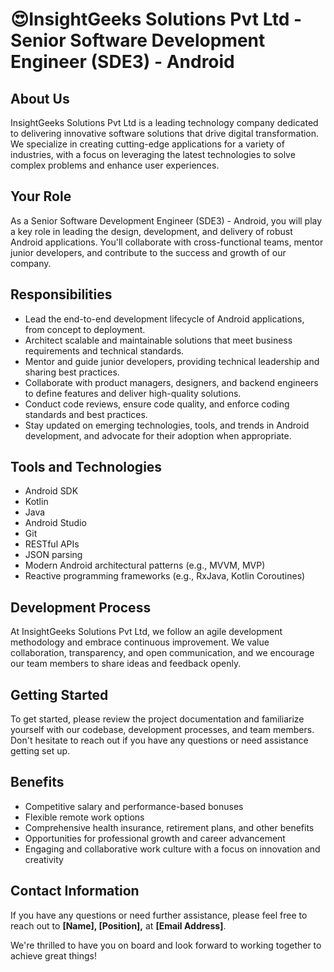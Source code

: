# 😍InsightGeeks Solutions Pvt Ltd - Senior Software Development Engineer (SDE3) - Android

## About Us
InsightGeeks Solutions Pvt Ltd is a leading technology company dedicated to delivering innovative software solutions that drive digital transformation. We specialize in creating cutting-edge applications for a variety of industries, with a focus on leveraging the latest technologies to solve complex problems and enhance user experiences.

## Your Role
As a Senior Software Development Engineer (SDE3) - Android, you will play a key role in leading the design, development, and delivery of robust Android applications. You'll collaborate with cross-functional teams, mentor junior developers, and contribute to the success and growth of our company.

## Responsibilities
- Lead the end-to-end development lifecycle of Android applications, from concept to deployment.
- Architect scalable and maintainable solutions that meet business requirements and technical standards.
- Mentor and guide junior developers, providing technical leadership and sharing best practices.
- Collaborate with product managers, designers, and backend engineers to define features and deliver high-quality solutions.
- Conduct code reviews, ensure code quality, and enforce coding standards and best practices.
- Stay updated on emerging technologies, tools, and trends in Android development, and advocate for their adoption when appropriate.

## Tools and Technologies
- Android SDK
- Kotlin
- Java
- Android Studio
- Git
- RESTful APIs
- JSON parsing
- Modern Android architectural patterns (e.g., MVVM, MVP)
- Reactive programming frameworks (e.g., RxJava, Kotlin Coroutines)

## Development Process
At InsightGeeks Solutions Pvt Ltd, we follow an agile development methodology and embrace continuous improvement. We value collaboration, transparency, and open communication, and we encourage our team members to share ideas and feedback openly.

## Getting Started
To get started, please review the project documentation and familiarize yourself with our codebase, development processes, and team members. Don't hesitate to reach out if you have any questions or need assistance getting set up.

## Benefits
- Competitive salary and performance-based bonuses
- Flexible remote work options
- Comprehensive health insurance, retirement plans, and other benefits
- Opportunities for professional growth and career advancement
- Engaging and collaborative work culture with a focus on innovation and creativity

## Contact Information
If you have any questions or need further assistance, please feel free to reach out to **[Name], [Position],** at **[Email Address]**.

We're thrilled to have you on board and look forward to working together to achieve great things!
